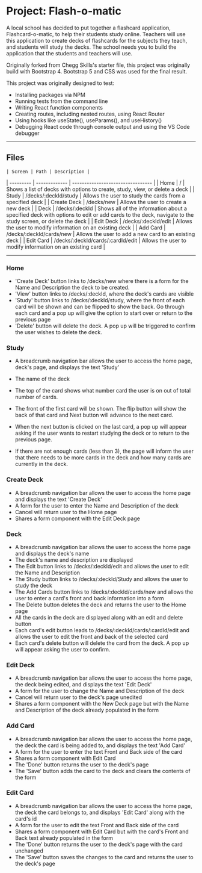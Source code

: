 # Project: Flash-o-matic

A local school has decided to put together a flashcard application, Flashcard-o-matic, to help their students study online. Teachers will use this application to create decks of flashcards for the subjects they teach, and students will study the decks. The school needs you to build the application that the students and teachers will use.

Originally forked from Chegg Skills's starter file, this project was originally build with Bootstrap 4. Bootstrap 5 and CSS was used for the final result.

This project was originally designed to test:

- Installing packages via NPM
- Running tests from the command line
- Writing React function components
- Creating routes, including nested routes, using React Router
- Using hooks like useState(), useParams(), and useHistory()
- Debugging React code through console output and using the VS Code debugger

---

## Files

    | Screen | Path | Description |

| --------- | ------------- | --------------------------------- |
| Home | / | Shows a list of decks with options to create, study, view, or delete a deck |
| Study | /decks/:deckId/study | Allows the user to study the cards from a specified deck |
| Create Deck | /decks/new | Allows the user to create a new deck |
| Deck | /decks/:deckId | Shows all of the information about a specified deck with options to edit or add cards to the deck, navigate to the study screen, or delete the deck |
| Edit Deck | /decks/:deckId/edit | Allows the user to modify information on an existing deck |
| Add Card | /decks/:deckId/cards/new | Allows the user to add a new card to an existing deck |
| Edit Card | /decks/:deckId/cards/:cardId/edit | Allows the user to modify information on an existing card |

---

### Home

- 'Create Deck' button links to /decks/new where there is a form for the Name and Description the deck to be created.
- 'View' button links to /decks/:deckId, where the deck's cards are visible
- 'Study' button links to /decks/:deckId/study, where the front of each card will be shown and can be flipped to show the back. Go through each card and a pop up will give the option to start over or return to the previous page
- 'Delete' button will delete the deck. A pop up will be triggered to confirm the user wishes to delete the deck.

### Study

- A breadcrumb navigation bar allows the user to access the home page, deck's page, and displays the text 'Study'
- The name of the deck
- The top of the card shows what number card the user is on out of total number of cards.
- The front of the first card will be shown. The flip button will show the back of that card and Next button will advance to the next card.
- When the next button is clicked on the last card, a pop up will appear asking if the user wants to restart studying the deck or to return to the previous page.

- If there are not enough cards (less than 3), the page will inform the user that there needs to be more cards in the deck and how many cards are currently in the deck.

### Create Deck

- A breadcrumb navigation bar allows the user to access the home page and displays the text 'Create Deck'
- A form for the user to enter the Name and Description of the deck
- Cancel will return user to the Home page
- Shares a form component with the Edit Deck page

### Deck

- A breadcrumb navigation bar allows the user to access the home page and displays the deck's name
- The deck's name and description are displayed
- The Edit button links to /decks/:deckId/edit and allows the user to edit the Name and Description
- The Study button links to /decks/:deckId/Study and allows the user to study the deck
- The Add Cards button links to /decks/:deckId/cards/new and allows the user to enter a card's front and back information into a form
- The Delete button deletes the deck and returns the user to the Home page
- All the cards in the deck are displayed along with an edit and delete button
- Each card's edit button leads to /decks/:deckId/cards/:cardId/edit and allows the user to edit the front and back of the selected card
- Each card's delete button will delete the card from the deck. A pop up will appear asking the user to confirm.

### Edit Deck

- A breadcrumb navigation bar allows the user to access the home page, the deck being edited, and displays the text 'Edit Deck'
- A form for the user to change the Name and Description of the deck
- Cancel will return user to the deck's page unedited
- Shares a form component with the New Deck page but with the Name and Description of the deck already populated in the form

### Add Card

- A breadcrumb navigation bar allows the user to access the home page, the deck the card is being added to, and displays the text 'Add Card'
- A form for the user to enter the text Front and Back side of the card
- Shares a form component with Edit Card
- The 'Done' button returns the user to the deck's page
- The 'Save' button adds the card to the deck and clears the contents of the form

### Edit Card

- A breadcrumb navigation bar allows the user to access the home page, the deck the card belongs to, and displays 'Edit Card' along with the card's id
- A form for the user to edit the text Front and Back side of the card
- Shares a form component with Edit Card but with the card's Front and Back text already populated in the form
- The 'Done' button returns the user to the deck's page with the card unchanged
- The 'Save' button saves the changes to the card and returns the user to the deck's page
